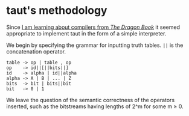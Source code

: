 # taut's methodology

Since [I am learning about compilers from _The Dragon Book_](https://github.com/akiarie/dragon-book)
it seemed appropriate to implement taut in the form of a simple interpreter.

We begin by specifying the grammar for inputting truth tables. `||` is the concatenation operator.
```
table -> op | table , op
op    -> id||[||bits||]
id    -> alpha | id||alpha
alpha -> A | B | ... | Z
bits  -> bit | bits||bit
bit   -> 0 | 1
```
We leave the question of the semantic correctness of the operators inserted, such as the bitstreams
having lengths of 2^m for some m ≥ 0.
